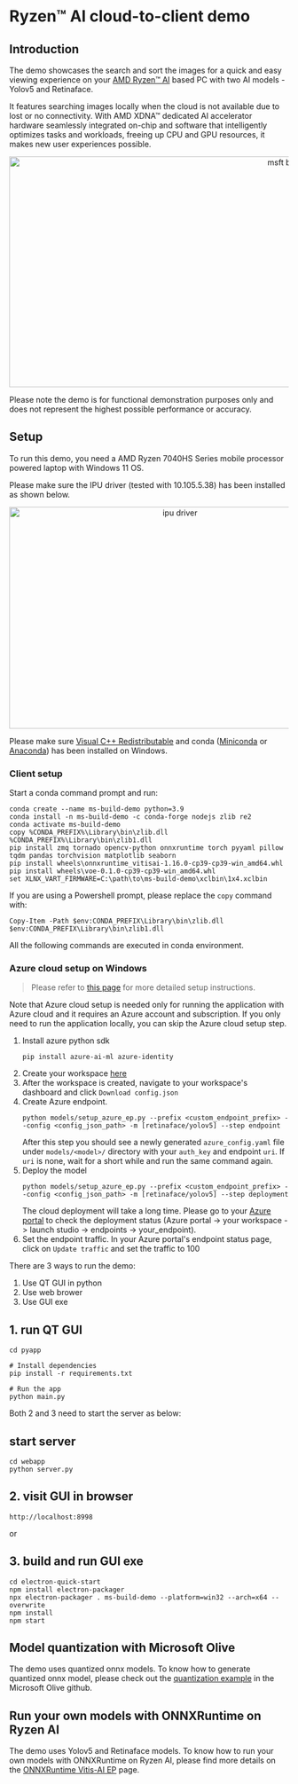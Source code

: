 # Ryzen™ AI cloud-to-client demo

## Introduction

The demo showcases the search and sort the images for a quick and easy viewing experience on your [AMD Ryzen™ AI](https://www.amd.com/en/products/ryzen-ai) based PC with two AI models - Yolov5 and Retinaface. 

It features searching images locally when the cloud is not available due to lost or no connectivity. With AMD XDNA™ dedicated AI accelerator hardware seamlessly integrated on-chip and software that intelligently optimizes tasks and workloads, freeing up CPU and GPU resources, it makes new user experiences possible.

<p align="center">
    <img src="https://github.com/amd/ms-build-demo/assets/43718156/c7e53a2f-e545-4fd7-ab10-a672ac543483" alt="msft build demo" width="1022" height="416")
<p>

Please note the demo is for functional demonstration purposes only and does not represent the highest possible performance or accuracy.
    
## Setup

To run this demo, you need a AMD Ryzen 7040HS Series mobile processor powered laptop with Windows 11 OS.  
    
Please make sure the IPU driver (tested with 10.105.5.38) has been installed as shown below. 

<p align="center">
    <img src="https://github.com/amd/ms-build-demo/assets/43718156/524f8fcd-1408-4f35-8cfa-648f4f7c2007" alt="ipu driver" width="600" height="400">
<p>


Please make sure [Visual C++ Redistributable](https://aka.ms/vs/17/release/vc_redist.x64.exe) and conda ([Miniconda](https://repo.anaconda.com/miniconda/Miniconda3-latest-Windows-x86_64.exe) or [Anaconda](https://www.anaconda.com/download/)) has been installed on Windows.

### Client setup

Start a conda command prompt and run:

```
conda create --name ms-build-demo python=3.9
conda install -n ms-build-demo -c conda-forge nodejs zlib re2
conda activate ms-build-demo
copy %CONDA_PREFIX%\Library\bin\zlib.dll %CONDA_PREFIX%\Library\bin\zlib1.dll
pip install zmq tornado opencv-python onnxruntime torch pyyaml pillow tqdm pandas torchvision matplotlib seaborn
pip install wheels\onnxruntime_vitisai-1.16.0-cp39-cp39-win_amd64.whl
pip install wheels\voe-0.1.0-cp39-cp39-win_amd64.whl
set XLNX_VART_FIRMWARE=C:\path\to\ms-build-demo\xclbin\1x4.xclbin
```

If you are using a Powershell prompt, please replace the `copy` command with:

```
Copy-Item -Path $env:CONDA_PREFIX\Library\bin\zlib.dll $env:CONDA_PREFIX\Library\bin\zlib1.dll
```

All the following commands are executed in conda environment. 

### Azure cloud setup on Windows

> Please refer to [this page](https://learn.microsoft.com/en-us/azure/machine-learning/how-to-deploy-with-triton?view=azureml-api-2&tabs=python%2Cendpoint) for more detailed setup instructions.

Note that Azure cloud setup is needed only for running the application with Azure cloud and it requires an Azure account and subscription. If you only need to run the application locally, you can skip the Azure cloud setup step.

1. Install azure python sdk
    ```
    pip install azure-ai-ml azure-identity
    ```
1. Create your workspace [here](https://portal.azure.com/#view/HubsExtension/BrowseResource/resourceType/Microsoft.MachineLearningServices%2Fworkspaces)
2. After the workspace is created, navigate to your workspace's dashboard and click `Download config.json`
3. Create Azure endpoint.
    ```
    python models/setup_azure_ep.py --prefix <custom_endpoint_prefix> --config <config_json_path> -m [retinaface/yolov5] --step endpoint
    ```
    After this step you should see a newly generated `azure_config.yaml` file under `models/<model>/` directory with your `auth_key` and endpoint `uri`. If `uri` is none, wait for a short while and run the same command again.
4. Deploy the model
    ```
    python models/setup_azure_ep.py --prefix <custom_endpoint_prefix> --config <config_json_path> -m [retinaface/yolov5] --step deployment
    ```
    The cloud deployment will take a long time. Please go to your [Azure portal](http://portal.azure.com/) to check the deployment status (Azure portal -> your workspace -> launch studio -> endpoints -> your_endpoint).
5. Set the endpoint traffic. In your Azure portal's endpoint status page, click on `Update traffic` and set the traffic to 100

There are 3 ways to run the demo:
1. Use QT GUI in python
2. Use web brower
3. Use GUI exe

## 1. run QT GUI
```
cd pyapp

# Install dependencies
pip install -r requirements.txt

# Run the app
python main.py
```

Both 2 and 3 need to start the server as below:

## start server

```
cd webapp
python server.py
```

## 2. visit GUI in browser

```
http://localhost:8998
```
or

## 3. build and run GUI exe
```
cd electron-quick-start
npm install electron-packager
npx electron-packager . ms-build-demo --platform=win32 --arch=x64 --overwrite
npm install
npm start
```
    
## Model quantization with Microsoft Olive

The demo uses quantized onnx models. To know how to generate quantized onnx model, please check out the [quantization example](https://github.com/microsoft/Olive/tree/main/examples/resnet_vitis_ai_ptq_cpu) in the Microsoft Olive github. 

## Run your own models with ONNXRuntime on Ryzen AI
    
The demo uses Yolov5 and Retinaface models. To know how to run your own models with ONNXRuntime on Ryzen AI, please find more details on 
the [ONNXRuntime Vitis-AI EP](https://onnxruntime.ai/docs/execution-providers/community-maintained/Vitis-AI-ExecutionProvider.html) page.
